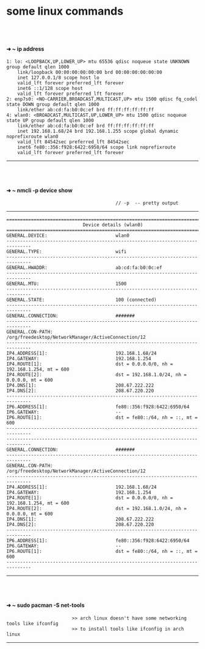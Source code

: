 # some linux commands

<br/>
<br/>

#### ➜  ~ ip address
    1: lo: <LOOPBACK,UP,LOWER_UP> mtu 65536 qdisc noqueue state UNKNOWN group default qlen 1000
        link/loopback 00:00:00:00:00:00 brd 00:00:00:00:00:00
        inet 127.0.0.1/8 scope host lo
        valid_lft forever preferred_lft forever
        inet6 ::1/128 scope host 
        valid_lft forever preferred_lft forever
    2: enp7s0: <NO-CARRIER,BROADCAST,MULTICAST,UP> mtu 1500 qdisc fq_codel state DOWN group default qlen 1000
        link/ether ab:cd:fa:b0:0c:ef brd ff:ff:ff:ff:ff:ff
    4: wlan0: <BROADCAST,MULTICAST,UP,LOWER_UP> mtu 1500 qdisc noqueue state UP group default qlen 1000
        link/ether ab:cd:fa:b0:0c:ef brd ff:ff:ff:ff:ff:ff
        inet 192.168.1.68/24 brd 192.168.1.255 scope global dynamic noprefixroute wlan0
        valid_lft 84542sec preferred_lft 84542sec
        inet6 fe80::356:f928:6422:6950/64 scope link noprefixroute 
        valid_lft forever preferred_lft forever
------
<br/>
<br/>


#### ➜  ~ nmcli -p device show                   
                                            // -p  -- pretty output
-----

    ===============================================================================
                                Device details (wlan0)
    ===============================================================================
    GENERAL.DEVICE:                         wlan0
    -------------------------------------------------------------------------------
    GENERAL.TYPE:                           wifi
    -------------------------------------------------------------------------------
    GENERAL.HWADDR:                         ab:cd:fa:b0:0c:ef
    -------------------------------------------------------------------------------
    GENERAL.MTU:                            1500
    -------------------------------------------------------------------------------
    GENERAL.STATE:                          100 (connected)
    -------------------------------------------------------------------------------
    GENERAL.CONNECTION:                     #######
    -------------------------------------------------------------------------------
    GENERAL.CON-PATH:                       /org/freedesktop/NetworkManager/ActiveConnection/12
    -------------------------------------------------------------------------------
    IP4.ADDRESS[1]:                         192.168.1.68/24
    IP4.GATEWAY:                            192.168.1.254
    IP4.ROUTE[1]:                           dst = 0.0.0.0/0, nh = 192.168.1.254, mt = 600
    IP4.ROUTE[2]:                           dst = 192.168.1.0/24, nh = 0.0.0.0, mt = 600
    IP4.DNS[1]:                             208.67.222.222
    IP4.DNS[2]:                             208.67.220.220
    -------------------------------------------------------------------------------
    IP6.ADDRESS[1]:                         fe80::356:f928:6422:6950/64
    IP6.GATEWAY:                            --
    IP6.ROUTE[1]:                           dst = fe80::/64, nh = ::, mt = 600
    -------------------------------------------------------------------------------
    -------------------------------------------------------------------------------
    GENERAL.CONNECTION:                     #######
    -------------------------------------------------------------------------------
    GENERAL.CON-PATH:                       /org/freedesktop/NetworkManager/ActiveConnection/12
    -------------------------------------------------------------------------------
    IP4.ADDRESS[1]:                         192.168.1.68/24
    IP4.GATEWAY:                            192.168.1.254
    IP4.ROUTE[1]:                           dst = 0.0.0.0/0, nh = 192.168.1.254, mt = 600
    IP4.ROUTE[2]:                           dst = 192.168.1.0/24, nh = 0.0.0.0, mt = 600
    IP4.DNS[1]:                             208.67.222.222
    IP4.DNS[2]:                             208.67.220.220
    -------------------------------------------------------------------------------
    IP6.ADDRESS[1]:                         fe80::356:f928:6422:6950/64
    IP6.GATEWAY:                            --
    IP6.ROUTE[1]:                           dst = fe80::/64, nh = ::, mt = 600
    -------------------------------------------------------------------------------


-------
<br/>
<br/>

#### ➜  ~ sudo pacman -S net-tools
                            >> arch linux doesn't have some networking tools like ifconfig 
                            >> to install tools like ifconfig in arch linux
                            

----
<br/>
<br/>
